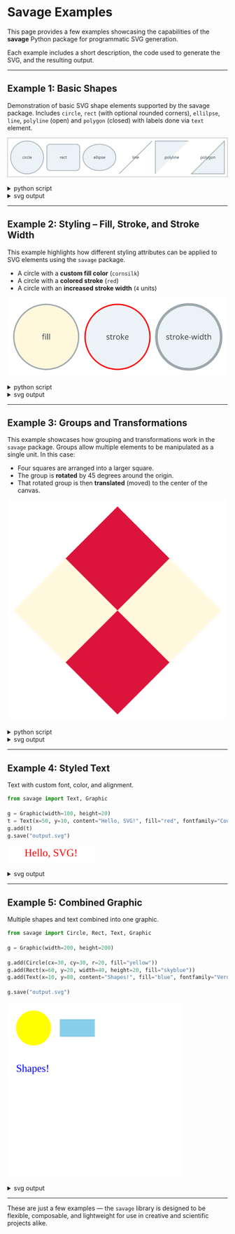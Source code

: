 # Savage Examples

This page provides a few examples showcasing the capabilities of the **savage** Python package for programmatic SVG generation.

Each example includes a short description, the code used to generate the SVG, and the resulting output.

---

## Example 1: Basic Shapes

Demonstration of basic SVG shape elements supported by the savage package. Includes `circle`, `rect` (with optional rounded corners), `ellilpse`, `line`, `polyline` (open) and `polygon` (closed) with labels done via `text` element.

![Basic Shapes](example_1/output.svg)

<details>
<summary>python script</summary>

```Python
from savage import Graphic, Circle, Rect, Ellipse, Line, Polygon, Polyline, Text

g = Graphic(width=670, height=120, background="white")
g.add(Circle(cx=60,cy=60,r=50))
g.add(Text(x=60, y=60, content="circle"))
g.add(Rect(width=100, height=80, x=120, y=20, rx=10, ry=10))
g.add(Text(x=170, y=60, content="rect"))
g.add(Ellipse(cx=280, cy=60, rx=50, ry=40))
g.add(Text(x=280, y=60, content="ellipse"))
g.add(Line(x1=340, y1=110, x2=440, y2=10))
g.add(Text(x=390, y=60, content="line"))
g.add(Polyline(points=[450,110, 450,10, 550,10]))
g.add(Text(x=500, y=60, content="polyline"))
g.add(Polygon(points=[560,110, 660,110, 660,10]))
g.add(Text(x=610, y=60, content="polygon"))

g.save("output.svg")
```
</details>

<details>
<summary>svg output</summary>

```xml
<?xml version="1.0" encoding="UTF-8" standalone="no"?>
<svg xmlns="http://www.w3.org/2000/svg" width="670" height="120">
  <style>
    circle, ellipse, line, polygon, polyline, rect {
      fill: #EBF3F7;
      stroke: #9CA7AD;
      stroke-width: 2;
    }
    text { font-family: sans-serif; text-anchor: middle; dominant-baseline: middle; fill: #40484D; }
  </style>
  <rect width="100%" height="100%" style="fill: white;" />
  <circle cx="60" cy="60" r="50" />
  <text x="60" y="60">circle</text>
  <rect width="100" height="80" x="120" y="20" rx="10" ry="10" />
  <text x="170" y="60">rect</text>
  <ellipse cx="280" cy="60" rx="50" ry="40" />
  <text x="280" y="60">ellipse</text>
  <line x1="340" y1="110" x2="440" y2="10" />
  <text x="390" y="60">line</text>
  <polyline points="450,110 450,10 550,10" />
  <text x="500" y="60">polyline</text>
  <polygon points="560,110 660,110 660,10" />
  <text x="610" y="60">polygon</text>
</svg>
```
</details>

---

## Example 2: Styling – Fill, Stroke, and Stroke Width

This example highlights how different styling attributes can be applied to SVG elements using the `savage` package.

- A circle with a **custom fill color** (`cornsilk`)
- A circle with a **colored stroke** (`red`)
- A circle with an **increased stroke width** (`4` units)

![Styling](example_2/output.svg)

<details>
<summary>python script</summary>

```Python
from savage import Graphic, Circle, Text

g = Graphic(width=340, height=120, background="white")
g.add( Circle(cx=60, cy=60, r=50, fill="cornsilk") )
g.add( Text(x=60, y=60, content="fill") )
g.add( Circle(cx=170, cy=60, r=50, stroke="red") )
g.add( Text(x=170, y=60, content="stroke") )
g.add( Circle(cx=280, cy=60, r=50, strokewidth=4) )
g.add( Text(x=280, y=60, content="stroke-width") )

g.save("output.svg")
```
</details>

<details>
<summary>svg output</summary>

```xml
<?xml version="1.0" encoding="UTF-8" standalone="no"?>
<svg xmlns="http://www.w3.org/2000/svg" width="340" height="120">
  <style>
    circle {
      fill: #EBF3F7;
      stroke: #9CA7AD;
      stroke-width: 2;
    }
    text { font-family: sans-serif; text-anchor: middle; dominant-baseline: middle; fill: #40484D; }
  </style>
  <rect width="100%" height="100%" style="fill: white;" />
  <circle cx="60" cy="60" r="50" style="fill: cornsilk;" />
  <text x="60" y="60">fill</text>
  <circle cx="170" cy="60" r="50" style="stroke: red;" />
  <text x="170" y="60">stroke</text>
  <circle cx="280" cy="60" r="50" style="stroke-width: 4;" />
  <text x="280" y="60">stroke-width</text>
</svg>
```
</details>

---

## Example 3: Groups and Transformations

This example showcases how grouping and transformations work in the `savage` package. Groups allow multiple elements to be manipulated as a single unit. In this case:

- Four squares are arranged into a larger square.
- The group is **rotated** by 45 degrees around the origin.
- That rotated group is then **translated** (moved) to the center of the canvas.

![Groups and Transformations](example_3/output.svg)

<details>
<summary>python script</summary>

```Python
from savage import Graphic, Rect, Group

g = Graphic(width=300, height=300)

rotated_group = Group()
rotated_group.add( Rect( x=0, y=-100, width=100, height=100, fill="cornsilk", stroke="none") )
rotated_group.add( Rect( x=-100, y=0, width=100, height=100, fill="cornsilk", stroke="none") )
rotated_group.add( Rect( x=-100, y=-100, width=100, height=100, fill="crimson", stroke="none") )
rotated_group.add( Rect( x=0, y=0, width=100, height=100, fill="crimson", stroke="none") )
rotated_group.rotate(45)

translated_group = Group()
translated_group.add( rotated_group )
translated_group.translate(dx=150, dy=150)

g.add(translated_group)

g.save("output.svg")
```
</details>

<details>
<summary>svg output</summary>

```xml
<?xml version="1.0" encoding="UTF-8" standalone="no"?>
<svg xmlns="http://www.w3.org/2000/svg" width="300" height="300">
  <g transform="translate(150,150)">
  <g transform="rotate(45)">
  <rect width="100" height="100" x="0" y="-100" style="fill: cornsilk; stroke: none;" />
  <rect width="100" height="100" x="-100" y="0" style="fill: cornsilk; stroke: none;" />
  <rect width="100" height="100" x="-100" y="-100" style="fill: crimson; stroke: none;" />
  <rect width="100" height="100" x="0" y="0" style="fill: crimson; stroke: none;" />
</g>
</g>
</svg>
```
</details>

---

## Example 4: Styled Text

Text with custom font, color, and alignment.

```Python
from savage import Text, Graphic

g = Graphic(width=100, height=20)
t = Text(x=50, y=10, content="Hello, SVG!", fill="red", fontfamily="Courier", anchor="middle", baseline="middle")
g.add(t)
g.save("output.svg")
```

![Styled Text](example_4/output.svg)

<details>
<summary>svg output</summary>

```xml
<?xml version="1.0" encoding="UTF-8" standalone="no"?>
<svg xmlns="http://www.w3.org/2000/svg" width="100" height="20">
	<text x="50" y="10" fill="red" text-anchor="middle" dominant-baseline="middle">Hello, SVG!</text>
</svg>
```
</details>

---

## Example 5: Combined Graphic

Multiple shapes and text combined into one graphic.

```Python
from savage import Circle, Rect, Text, Graphic

g = Graphic(width=200, height=200)

g.add(Circle(cx=30, cy=30, r=20, fill="yellow"))
g.add(Rect(x=60, y=20, width=40, height=20, fill="skyblue"))
g.add(Text(x=10, y=80, content="Shapes!", fill="blue", fontfamily="Verdana"))

g.save("output.svg")
```

![Combined Graphic](example_5/output.svg)

<details>
<summary>svg output</summary>

```xml
<?xml version="1.0" encoding="UTF-8" standalone="no"?>
<svg xmlns="http://www.w3.org/2000/svg" width="200" height="200">
	<circle cx="30" cy="30" r="20" fill="yellow" />
	<rect width="40" height="20" x="60" y="20" fill="skyblue" />
	<text x="10" y="80" fill="blue">Shapes!</text>
</svg>
```
</details>

---

These are just a few examples — the `savage` library is designed to be flexible, composable, and lightweight for use in creative and scientific projects alike.
